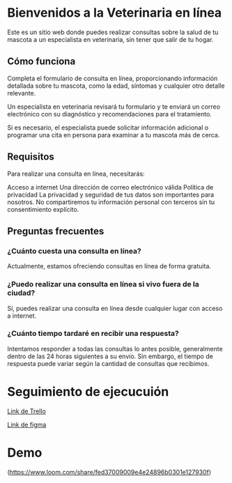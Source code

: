 # Bienvenidos a la Veterinaria en línea
Este es un sitio web donde puedes realizar consultas sobre la salud de tu mascota a un especialista en veterinaria, sin tener que salir de tu hogar.

## Cómo funciona
Completa el formulario de consulta en línea, proporcionando información detallada sobre tu mascota, como la edad, síntomas y cualquier otro detalle relevante.

Un especialista en veterinaria revisará tu formulario y te enviará un correo electrónico con su diagnóstico y recomendaciones para el tratamiento.

Si es necesario, el especialista puede solicitar información adicional o programar una cita en persona para examinar a tu mascota más de cerca.

## Requisitos
Para realizar una consulta en línea, necesitarás:

Acceso a internet
Una dirección de correo electrónico válida
Política de privacidad
La privacidad y seguridad de tus datos son importantes para nosotros. No compartiremos tu información personal con terceros sin tu consentimiento explícito.

## Preguntas frecuentes
### ¿Cuánto cuesta una consulta en línea?
Actualmente, estamos ofreciendo consultas en línea de forma gratuita.

### ¿Puedo realizar una consulta en línea si vivo fuera de la ciudad?
Sí, puedes realizar una consulta en línea desde cualquier lugar con acceso a internet.

### ¿Cuánto tiempo tardaré en recibir una respuesta?
Intentamos responder a todas las consultas lo antes posible, generalmente dentro de las 24 horas siguientes a su envío. Sin embargo, el tiempo de respuesta puede variar según la cantidad de consultas que recibimos.


# Seguimiento de ejecucuión

[Link de Trello](https://trello.com/invite/b/LD1YWwRy/3172ae468292bc4d56dbf51d02c49814/proyecto-consulta-veterinaria)


[Link de figma](https://www.figma.com/file/If72xKyBLuY6ASvL7ndJzp/CONSULTA-VETERINARIA?node-id=0%3A1)

# Demo 

(https://www.loom.com/share/fed37009009e4e24896b0301e127930f)



